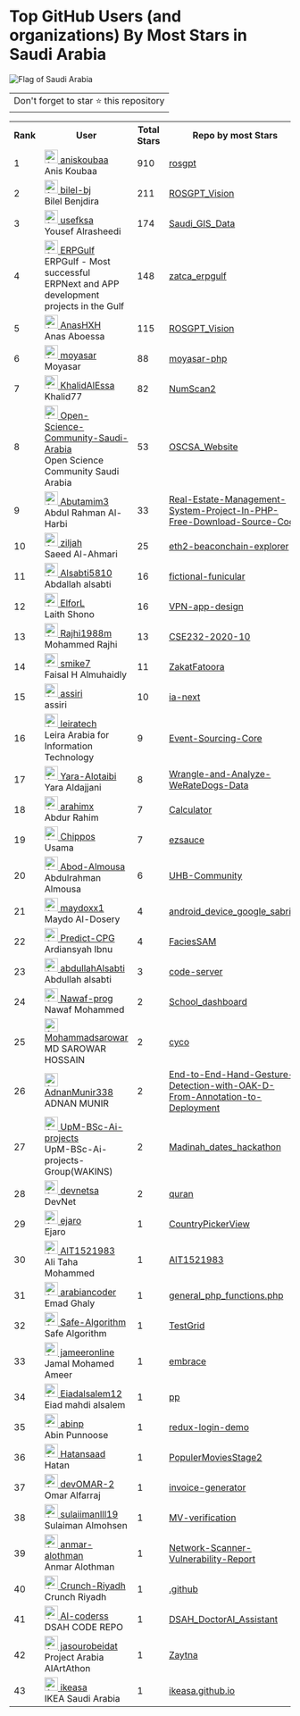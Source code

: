 # Top GitHub Users (and organizations) By Most Stars in Saudi Arabia

![Flag of Saudi Arabia](https://upload.wikimedia.org/wikipedia/commons/0/0d/Flag_of_Saudi_Arabia.svg)

<table>
	<tr>
		<td>
			Don't forget to star ⭐ this repository
		</td>
	</tr>
</table>

<table>
	<tr>
		<th>Rank</th>
		<th>User</th>
		<th>Total Stars</th>
		<th>Repo by most Stars</th>
		<th>Company</th>
		<th>Location</th>
	</tr>
	<tr>
		<td>1</td>
		<td><a href="https://github.com/aniskoubaa"><img src="https://avatars.githubusercontent.com/u/8332982?s=72&u=d1f85d6d545c93d0d8ac4f3e7b421cbbc78fdbd8&v=4" width="24" alt="Avatar of aniskoubaa"> aniskoubaa</a><br/>
Anis Koubaa</td>
		<td>910</td>
		<td><a href="https://github.com/aniskoubaa/rosgpt">rosgpt</a></td>
		<td>Prince Sultan University (Saudi Arabia)</td>
		<td>Saudi Arabia</td>
	</tr>
	<tr>
		<td>2</td>
		<td><a href="https://github.com/bilel-bj"><img src="https://avatars.githubusercontent.com/u/35328072?s=72&v=4" width="24" alt="Avatar of bilel-bj"> bilel-bj</a><br/>
Bilel Benjdira</td>
		<td>211</td>
		<td><a href="https://github.com/bilel-bj/ROSGPT_Vision">ROSGPT_Vision</a></td>
		<td>Prince Sultan University</td>
		<td>Saudi Arabia</td>
	</tr>
	<tr>
		<td>3</td>
		<td><a href="https://github.com/usefksa"><img src="https://avatars.githubusercontent.com/u/2154387?s=72&u=8702d4a0cce04546113021b7042966acaf1df95f&v=4" width="24" alt="Avatar of usefksa"> usefksa</a><br/>
Yousef Alrasheedi</td>
		<td>174</td>
		<td><a href="https://github.com/usefksa/Saudi_GIS_Data">Saudi_GIS_Data</a></td>
		<td>Haraj</td>
		<td>Saudi Arabia</td>
	</tr>
	<tr>
		<td>4</td>
		<td><a href="https://github.com/ERPGulf"><img src="https://avatars.githubusercontent.com/u/70487241?s=72&v=4" width="24" alt="Avatar of ERPGulf"> ERPGulf</a><br/>
ERPGulf - Most successful ERPNext and APP development projects in the Gulf</td>
		<td>148</td>
		<td><a href="https://github.com/ERPGulf/zatca_erpgulf">zatca_erpgulf</a></td>
		<td>None</td>
		<td>Saudi Arabia</td>
	</tr>
	<tr>
		<td>5</td>
		<td><a href="https://github.com/AnasHXH"><img src="https://avatars.githubusercontent.com/u/65374131?s=72&v=4" width="24" alt="Avatar of AnasHXH"> AnasHXH</a><br/>
Anas Aboessa</td>
		<td>115</td>
		<td><a href="https://github.com/bilel-bj/ROSGPT_Vision">ROSGPT_Vision</a></td>
		<td>Prince Sultan University (Saudi Arabia)</td>
		<td>Saudi Arabia</td>
	</tr>
	<tr>
		<td>6</td>
		<td><a href="https://github.com/moyasar"><img src="https://avatars.githubusercontent.com/u/13823335?s=72&v=4" width="24" alt="Avatar of moyasar"> moyasar</a><br/>
Moyasar</td>
		<td>88</td>
		<td><a href="https://github.com/moyasar/moyasar-php">moyasar-php</a></td>
		<td>None</td>
		<td>Riyadh, Saudi Arabia</td>
	</tr>
	<tr>
		<td>7</td>
		<td><a href="https://github.com/KhalidAlEssa"><img src="https://avatars.githubusercontent.com/u/64748174?s=72&u=4d47e427503de0fc89fee5390e6b9c1b9008bd0b&v=4" width="24" alt="Avatar of KhalidAlEssa"> KhalidAlEssa</a><br/>
Khalid77</td>
		<td>82</td>
		<td><a href="https://github.com/KhalidAlEssa/NumScan2">NumScan2</a></td>
		<td>None</td>
		<td>Saudi Arabia</td>
	</tr>
	<tr>
		<td>8</td>
		<td><a href="https://github.com/Open-Science-Community-Saudi-Arabia"><img src="https://avatars.githubusercontent.com/u/79674464?s=72&v=4" width="24" alt="Avatar of Open-Science-Community-Saudi-Arabia"> Open-Science-Community-Saudi-Arabia</a><br/>
Open Science Community Saudi Arabia</td>
		<td>53</td>
		<td><a href="https://github.com/Open-Science-Community-Saudi-Arabia/OSCSA_Website">OSCSA_Website</a></td>
		<td>None</td>
		<td>Saudi Arabia</td>
	</tr>
	<tr>
		<td>9</td>
		<td><a href="https://github.com/Abutamim3"><img src="https://avatars.githubusercontent.com/u/133687927?s=72&u=5246dc310e05ddd9101d0f96f5f82ccf608f6e0c&v=4" width="24" alt="Avatar of Abutamim3"> Abutamim3</a><br/>
Abdul Rahman Al-Harbi</td>
		<td>33</td>
		<td><a href="https://github.com/Abutamim3/Real-Estate-Management-System-Project-In-PHP-Free-Download-Source-Code">Real-Estate-Management-System-Project-In-PHP-Free-Download-Source-Code</a></td>
		<td>None</td>
		<td>Saudi Arabia</td>
	</tr>
	<tr>
		<td>10</td>
		<td><a href="https://github.com/ziljah"><img src="https://avatars.githubusercontent.com/u/120449881?s=72&u=cf4f2da46e052be2c957e23b2f44ce5b9357437a&v=4" width="24" alt="Avatar of ziljah"> ziljah</a><br/>
Saeed  Al-Ahmari</td>
		<td>25</td>
		<td><a href="https://github.com/SAEED-ALAHMARI/eth2-beaconchain-explorer">eth2-beaconchain-explorer</a></td>
		<td>BIN-SAAD</td>
		<td>Saudi Arabia</td>
	</tr>
	<tr>
		<td>11</td>
		<td><a href="https://github.com/Alsabti5810"><img src="https://avatars.githubusercontent.com/u/87708297?s=72&v=4" width="24" alt="Avatar of Alsabti5810"> Alsabti5810</a><br/>
Abdallah alsabti </td>
		<td>16</td>
		<td><a href="https://github.com/Alsabti5810/fictional-funicular">fictional-funicular</a></td>
		<td>Github</td>
		<td>Saudi Arabia </td>
	</tr>
	<tr>
		<td>12</td>
		<td><a href="https://github.com/ElforL"><img src="https://avatars.githubusercontent.com/u/57017872?s=72&v=4" width="24" alt="Avatar of ElforL"> ElforL</a><br/>
Laith Shono</td>
		<td>16</td>
		<td><a href="https://github.com/ElforL/VPN-app-design">VPN-app-design</a></td>
		<td>None</td>
		<td>Saudi Arabia</td>
	</tr>
	<tr>
		<td>13</td>
		<td><a href="https://github.com/Rajhi1988m"><img src="https://avatars.githubusercontent.com/u/32418392?s=72&u=e079fc0561e9ea4bd6a2b5357f56cec7baf49080&v=4" width="24" alt="Avatar of Rajhi1988m"> Rajhi1988m</a><br/>
Mohammed Rajhi</td>
		<td>13</td>
		<td><a href="https://github.com/lkuper/CSE232-2020-10">CSE232-2020-10</a></td>
		<td>Jazan University</td>
		<td>Jazan, Kingdom of Saudi Arabia</td>
	</tr>
	<tr>
		<td>14</td>
		<td><a href="https://github.com/smike7"><img src="https://avatars.githubusercontent.com/u/40997682?s=72&u=8e3ab2c789ef1f5ee8155716ec1f3ea0f9f111c6&v=4" width="24" alt="Avatar of smike7"> smike7</a><br/>
Faisal H Almuhaidly</td>
		<td>11</td>
		<td><a href="https://github.com/smike7/ZakatFatoora">ZakatFatoora</a></td>
		<td>STC</td>
		<td>Saudi Arabia, Riyadh </td>
	</tr>
	<tr>
		<td>15</td>
		<td><a href="https://github.com/assiri"><img src="https://avatars.githubusercontent.com/u/619753?s=72&v=4" width="24" alt="Avatar of assiri"> assiri</a><br/>
assiri</td>
		<td>10</td>
		<td><a href="https://github.com/assiri/ia-next">ia-next</a></td>
		<td>iacloud.com</td>
		<td>saudi arabia</td>
	</tr>
	<tr>
		<td>16</td>
		<td><a href="https://github.com/leiratech"><img src="https://avatars.githubusercontent.com/u/51243447?s=72&v=4" width="24" alt="Avatar of leiratech"> leiratech</a><br/>
Leira Arabia for Information Technology</td>
		<td>9</td>
		<td><a href="https://github.com/leiratech/Event-Sourcing-Core">Event-Sourcing-Core</a></td>
		<td>None</td>
		<td>Saudi Arabia</td>
	</tr>
	<tr>
		<td>17</td>
		<td><a href="https://github.com/Yara-Alotaibi"><img src="https://avatars.githubusercontent.com/u/70039238?s=72&u=5d8bf54253e254d716b8f76dee8192351edb9d10&v=4" width="24" alt="Avatar of Yara-Alotaibi"> Yara-Alotaibi</a><br/>
Yara Aldajjani</td>
		<td>8</td>
		<td><a href="https://github.com/Yara-Alotaibi/Wrangle-and-Analyze-WeRateDogs-Data">Wrangle-and-Analyze-WeRateDogs-Data</a></td>
		<td>None</td>
		<td>Riyadh, Saudi Arabia</td>
	</tr>
	<tr>
		<td>18</td>
		<td><a href="https://github.com/arahimx"><img src="https://avatars.githubusercontent.com/u/55857512?s=72&u=58fa44daf2cdee15493adb4b8bc773426798dcc5&v=4" width="24" alt="Avatar of arahimx"> arahimx</a><br/>
Abdur Rahim</td>
		<td>7</td>
		<td><a href="https://github.com/arahimx/Calculator">Calculator</a></td>
		<td>None</td>
		<td>Riyadh, Saudi Arabia</td>
	</tr>
	<tr>
		<td>19</td>
		<td><a href="https://github.com/Chippos"><img src="https://avatars.githubusercontent.com/u/70436713?s=72&u=7bbcae9e1554f16be31bbd43f1585c80c87457bc&v=4" width="24" alt="Avatar of Chippos"> Chippos</a><br/>
Usama</td>
		<td>7</td>
		<td><a href="https://github.com/farhanf7n/ezsauce">ezsauce</a></td>
		<td>Upwork</td>
		<td>Saudi Arabia</td>
	</tr>
	<tr>
		<td>20</td>
		<td><a href="https://github.com/Abod-Almousa"><img src="https://avatars.githubusercontent.com/u/53656292?s=72&u=7107a4ece058e03ee3a86e0646880b13516989e1&v=4" width="24" alt="Avatar of Abod-Almousa"> Abod-Almousa</a><br/>
Abdulrahman Almousa</td>
		<td>6</td>
		<td><a href="https://github.com/Abod-Almousa/UHB-Community">UHB-Community</a></td>
		<td>None</td>
		<td>Saudi Arabia, Riyadh</td>
	</tr>
	<tr>
		<td>21</td>
		<td><a href="https://github.com/maydoxx1"><img src="https://avatars.githubusercontent.com/u/109074177?s=72&u=e9861d68867905af9bcb27661a539a7c75f5188a&v=4" width="24" alt="Avatar of maydoxx1"> maydoxx1</a><br/>
Maydo Al-Dosery</td>
		<td>4</td>
		<td><a href="https://github.com/maydoxx1/android_device_google_sabrina">android_device_google_sabrina</a></td>
		<td>Nexus Interface Project</td>
		<td>Saudi Arabia, Riyadh</td>
	</tr>
	<tr>
		<td>22</td>
		<td><a href="https://github.com/Predict-CPG"><img src="https://avatars.githubusercontent.com/u/139047943?s=72&v=4" width="24" alt="Avatar of Predict-CPG"> Predict-CPG</a><br/>
Ardiansyah Ibnu</td>
		<td>4</td>
		<td><a href="https://github.com/joshua-atolagbe/FaciesSAM">FaciesSAM</a></td>
		<td>King Fahd University of Petroleum and Minerals</td>
		<td>Dhahran, Saudi Arabia</td>
	</tr>
	<tr>
		<td>23</td>
		<td><a href="https://github.com/abdullahAlsabti"><img src="https://avatars.githubusercontent.com/u/88224218?s=72&v=4" width="24" alt="Avatar of abdullahAlsabti"> abdullahAlsabti</a><br/>
Abdullah alsabti</td>
		<td>3</td>
		<td><a href="https://github.com/abdullahAlsabti/code-server">code-server</a></td>
		<td>GitHub</td>
		<td>Saudi Arabia Riyadh 12477</td>
	</tr>
	<tr>
		<td>24</td>
		<td><a href="https://github.com/Nawaf-prog"><img src="https://avatars.githubusercontent.com/u/117515555?s=72&v=4" width="24" alt="Avatar of Nawaf-prog"> Nawaf-prog</a><br/>
Nawaf Mohammed</td>
		<td>2</td>
		<td><a href="https://github.com/omar0azx/School_dashboard">School_dashboard</a></td>
		<td>None</td>
		<td>Saudi Arabia</td>
	</tr>
	<tr>
		<td>25</td>
		<td><a href="https://github.com/Mohammadsarowar"><img src="https://avatars.githubusercontent.com/u/121715824?s=72&u=519f0242787c47114c432f8ce048fd365f3aa48a&v=4" width="24" alt="Avatar of Mohammadsarowar"> Mohammadsarowar</a><br/>
MD SAROWAR HOSSAIN</td>
		<td>2</td>
		<td><a href="https://github.com/solaimanb/cyco">cyco</a></td>
		<td>None</td>
		<td>@Dammam,Saudi Arab </td>
	</tr>
	<tr>
		<td>26</td>
		<td><a href="https://github.com/AdnanMunir338"><img src="https://avatars.githubusercontent.com/u/179917719?s=72&u=d875b1177c3e1d5f2b8fe14c2462b167c576d051&v=4" width="24" alt="Avatar of AdnanMunir338"> AdnanMunir338</a><br/>
ADNAN MUNIR</td>
		<td>2</td>
		<td><a href="https://github.com/AdnanMunir338/End-to-End-Hand-Gesture-Detection-with-OAK-D-From-Annotation-to-Deployment">End-to-End-Hand-Gesture-Detection-with-OAK-D-From-Annotation-to-Deployment</a></td>
		<td>None</td>
		<td>Saudi Arabia</td>
	</tr>
	<tr>
		<td>27</td>
		<td><a href="https://github.com/UpM-BSc-Ai-projects"><img src="https://avatars.githubusercontent.com/u/153478369?s=72&v=4" width="24" alt="Avatar of UpM-BSc-Ai-projects"> UpM-BSc-Ai-projects</a><br/>
UpM-BSc-Ai-projects-Group(WAKINS)</td>
		<td>2</td>
		<td><a href="https://github.com/UpM-BSc-Ai-projects/Madinah_dates_hackathon">Madinah_dates_hackathon</a></td>
		<td>None</td>
		<td>Saudi Arabia</td>
	</tr>
	<tr>
		<td>28</td>
		<td><a href="https://github.com/devnetsa"><img src="https://avatars.githubusercontent.com/u/3329792?s=72&v=4" width="24" alt="Avatar of devnetsa"> devnetsa</a><br/>
DevNet</td>
		<td>2</td>
		<td><a href="https://github.com/devnetsa/quran">quran</a></td>
		<td>None</td>
		<td>Saudi Arabia, Riyadh</td>
	</tr>
	<tr>
		<td>29</td>
		<td><a href="https://github.com/ejaro"><img src="https://avatars.githubusercontent.com/u/81325781?s=72&v=4" width="24" alt="Avatar of ejaro"> ejaro</a><br/>
Ejaro</td>
		<td>1</td>
		<td><a href="https://github.com/ejaro/CountryPickerView">CountryPickerView</a></td>
		<td>None</td>
		<td>Saudi Arabia</td>
	</tr>
	<tr>
		<td>30</td>
		<td><a href="https://github.com/AlT1521983"><img src="https://avatars.githubusercontent.com/u/101122738?s=72&v=4" width="24" alt="Avatar of AlT1521983"> AlT1521983</a><br/>
Ali Taha Mohammed </td>
		<td>1</td>
		<td><a href="https://github.com/AlT1521983/AlT1521983">AlT1521983</a></td>
		<td>alitahamohammed059@gmail.com,</td>
		<td>Saudi Arabia, Taif </td>
	</tr>
	<tr>
		<td>31</td>
		<td><a href="https://github.com/arabiancoder"><img src="https://avatars.githubusercontent.com/u/98788?s=72&u=2437807b9bff4b91af6818a9c0b5726820359229&v=4" width="24" alt="Avatar of arabiancoder"> arabiancoder</a><br/>
Emad Ghaly</td>
		<td>1</td>
		<td><a href="https://github.com/arabiancoder/general_php_functions.php">general_php_functions.php</a></td>
		<td>EOG soft</td>
		<td>Saudi Arabia</td>
	</tr>
	<tr>
		<td>32</td>
		<td><a href="https://github.com/Safe-Algorithm"><img src="https://avatars.githubusercontent.com/u/130191965?s=72&v=4" width="24" alt="Avatar of Safe-Algorithm"> Safe-Algorithm</a><br/>
Safe Algorithm</td>
		<td>1</td>
		<td><a href="https://github.com/Safe-Algorithm/TestGrid">TestGrid</a></td>
		<td>None</td>
		<td>Saudi Arabia</td>
	</tr>
	<tr>
		<td>33</td>
		<td><a href="https://github.com/jameeronline"><img src="https://avatars.githubusercontent.com/u/3274372?s=72&u=3aeca37c0888a323aa5a9019b9dc8b573541b313&v=4" width="24" alt="Avatar of jameeronline"> jameeronline</a><br/>
Jamal Mohamed Ameer</td>
		<td>1</td>
		<td><a href="https://github.com/jameeronline/embrace">embrace</a></td>
		<td>AL ELM</td>
		<td>Riyadh, Saudi Arabia</td>
	</tr>
	<tr>
		<td>34</td>
		<td><a href="https://github.com/Eiadalsalem12"><img src="https://avatars.githubusercontent.com/u/101945487?s=72&u=37e71f7af7d7e131c5ba40fc65e2117bb0cd8b9c&v=4" width="24" alt="Avatar of Eiadalsalem12"> Eiadalsalem12</a><br/>
Eiad mahdi alsalem</td>
		<td>1</td>
		<td><a href="https://github.com/d7ooye/pp">pp</a></td>
		<td>None</td>
		<td>Saudi Arabia</td>
	</tr>
	<tr>
		<td>35</td>
		<td><a href="https://github.com/abinp"><img src="https://avatars.githubusercontent.com/u/15141463?s=72&u=c841d39b403b7a6afa5c4c1dafef48205e2444ea&v=4" width="24" alt="Avatar of abinp"> abinp</a><br/>
Abin Punnoose</td>
		<td>1</td>
		<td><a href="https://github.com/Paulsonps/redux-login-demo">redux-login-demo</a></td>
		<td>Cadisme</td>
		<td>Dammam, Saudi Arabia</td>
	</tr>
	<tr>
		<td>36</td>
		<td><a href="https://github.com/Hatansaad"><img src="https://avatars.githubusercontent.com/u/35953020?s=72&v=4" width="24" alt="Avatar of Hatansaad"> Hatansaad</a><br/>
Hatan</td>
		<td>1</td>
		<td><a href="https://github.com/Hatansaad/PopulerMoviesStage2">PopulerMoviesStage2</a></td>
		<td>None</td>
		<td>Saudi Arabia</td>
	</tr>
	<tr>
		<td>37</td>
		<td><a href="https://github.com/devOMAR-2"><img src="https://avatars.githubusercontent.com/u/93110311?s=72&u=1af92630a512f0c08e5005e2419cd80cdc36a153&v=4" width="24" alt="Avatar of devOMAR-2"> devOMAR-2</a><br/>
Omar Alfarraj</td>
		<td>1</td>
		<td><a href="https://github.com/devOMAR-2/invoice-generator">invoice-generator</a></td>
		<td>@Sciphr-Technology </td>
		<td>Saudi Arabia, Riyadh</td>
	</tr>
	<tr>
		<td>38</td>
		<td><a href="https://github.com/sulaiimanlll19"><img src="https://avatars.githubusercontent.com/u/60403202?s=72&u=0945a8b400b363612d63b2c2bd04294a0a44c964&v=4" width="24" alt="Avatar of sulaiimanlll19"> sulaiimanlll19</a><br/>
Sulaiman Almohsen</td>
		<td>1</td>
		<td><a href="https://github.com/Abdulrahman-CS99/MV-verification">MV-verification</a></td>
		<td>None</td>
		<td>Riyadh, Saudi Arabia</td>
	</tr>
	<tr>
		<td>39</td>
		<td><a href="https://github.com/anmar-alothman"><img src="https://avatars.githubusercontent.com/u/133042132?s=72&u=dd47488819a262b2cd063f13a82af78e44ceeebc&v=4" width="24" alt="Avatar of anmar-alothman"> anmar-alothman</a><br/>
Anmar Alothman</td>
		<td>1</td>
		<td><a href="https://github.com/anmar-alothman/Network-Scanner-Vulnerability-Report">Network-Scanner-Vulnerability-Report</a></td>
		<td>None</td>
		<td>Saudi Arabia</td>
	</tr>
	<tr>
		<td>40</td>
		<td><a href="https://github.com/Crunch-Riyadh"><img src="https://avatars.githubusercontent.com/u/206625252?s=72&v=4" width="24" alt="Avatar of Crunch-Riyadh"> Crunch-Riyadh</a><br/>
Crunch Riyadh</td>
		<td>1</td>
		<td><a href="https://github.com/Crunch-Riyadh/.github">.github</a></td>
		<td>None</td>
		<td>Saudi Arabia</td>
	</tr>
	<tr>
		<td>41</td>
		<td><a href="https://github.com/AI-coderss"><img src="https://avatars.githubusercontent.com/u/168063168?s=72&u=c5e95266eb6f55d0565090365f4a6a841e0e3ba0&v=4" width="24" alt="Avatar of AI-coderss"> AI-coderss</a><br/>
DSAH CODE REPO</td>
		<td>1</td>
		<td><a href="https://github.com/AI-coderss/DSAH_DoctorAI_Assistant">DSAH_DoctorAI_Assistant</a></td>
		<td>None</td>
		<td>Jeddah Saudi Arabia</td>
	</tr>
	<tr>
		<td>42</td>
		<td><a href="https://github.com/jasourobeidat"><img src="https://avatars.githubusercontent.com/u/60279849?s=72&u=d5ad29ffe34a4f394a52434bdb33555ca399c0d3&v=4" width="24" alt="Avatar of jasourobeidat"> jasourobeidat</a><br/>
Project Arabia AIArtAthon</td>
		<td>1</td>
		<td><a href="https://github.com/jasourobeidat/Zaytna">Zaytna</a></td>
		<td>ai artathon project</td>
		<td>Saudi Arabia</td>
	</tr>
	<tr>
		<td>43</td>
		<td><a href="https://github.com/ikeasa"><img src="https://avatars.githubusercontent.com/u/54624878?s=72&v=4" width="24" alt="Avatar of ikeasa"> ikeasa</a><br/>
IKEA Saudi Arabia</td>
		<td>1</td>
		<td><a href="https://github.com/ikeasa/ikeasa.github.io">ikeasa.github.io</a></td>
		<td>None</td>
		<td>Saudi Arabia</td>
	</tr>
</table>

